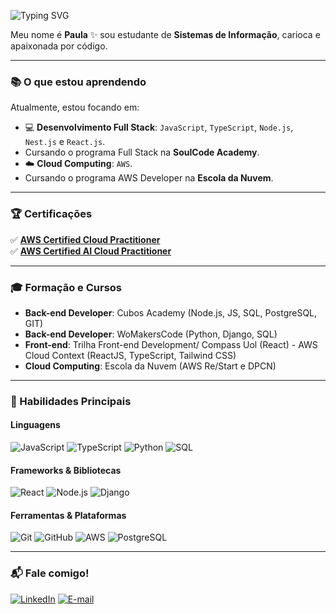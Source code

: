 ![Typing SVG](https://readme-typing-svg.demolab.com/?lines=Oi!%20Bem-vindo%20ao%20meu%20perfil!&center=true&color=663399&width=450&height=50)

Meu nome é **Paula** ✨ sou estudante de **Sistemas de Informação**, carioca e apaixonada por código.

---

### 📚 O que estou aprendendo

Atualmente, estou focando em:

- 💻 **Desenvolvimento Full Stack**: `JavaScript`, `TypeScript`, `Node.js`, `Nest.js` e `React.js`.<Br>
- Cursando o programa Full Stack na **SoulCode Academy**.<Br>
- ☁️ **Cloud Computing**: `AWS`. <Br>
- Cursando o programa AWS Developer na **Escola da Nuvem**.

---

### 🏆 Certificações

✅ [**AWS Certified Cloud Practitioner**](https://www.credly.com/badges/23174d27-e5f0-40d2-bdf2-2a021cb5e1d1/linked_in?t=shew13) <br>
✅ [**AWS Certified AI Cloud Practitioner**](https://www.credly.com/badges/c48db0e7-6ec1-41cf-ab9a-9082f24c1790/linked_in?t=sunsdl)

---

### 🎓 Formação e Cursos

- **Back-end Developer**: Cubos Academy (Node.js, JS, SQL, PostgreSQL, GIT)
- **Back-end Developer**: WoMakersCode (Python, Django, SQL)
- **Front-end**: Trilha Front-end Development/ Compass Uol (React) - AWS
Cloud Context (ReactJS, TypeScript, Tailwind CSS)
- **Cloud Computing**: Escola da Nuvem (AWS Re/Start e DPCN)

---

### 🚀 Habilidades Principais

#### Linguagens
![JavaScript](https://img.shields.io/badge/JavaScript-F7DF1E?style=for-the-badge&logo=javascript&logoColor=black)
![TypeScript](https://img.shields.io/badge/TypeScript-3178C6?style=for-the-badge&logo=typescript&logoColor=white)
![Python](https://img.shields.io/badge/Python-3776AB?style=for-the-badge&logo=python&logoColor=white)
![SQL](https://img.shields.io/badge/SQL-4479A1?style=for-the-badge&logo=postgresql&logoColor=white)

#### Frameworks & Bibliotecas
![React](https://img.shields.io/badge/React-61DAFB?style=for-the-badge&logo=react&logoColor=black)
![Node.js](https://img.shields.io/badge/Node.js-339933?style=for-the-badge&logo=nodedotjs&logoColor=white)
![Django](https://img.shields.io/badge/Django-092E20?style=for-the-badge&logo=django&logoColor=white)

#### Ferramentas & Plataformas
![Git](https://img.shields.io/badge/Git-F05032?style=for-the-badge&logo=git&logoColor=white)
![GitHub](https://img.shields.io/badge/GitHub-100000?style=for-the-badge&logo=github&logoColor=white)
![AWS](https://img.shields.io/badge/AWS-232F3E?style=for-the-badge&logo=amazon-aws&logoColor=white)
![PostgreSQL](https://img.shields.io/badge/PostgreSQL-4169E1?style=for-the-badge&logo=postgresql&logoColor=white)

---

### 📬 Fale comigo!

[![LinkedIn](https://img.shields.io/badge/LinkedIn-0077B5?style=for-the-badge&logo=linkedin&logoColor=white)](https://www.linkedin.com/in/paulagmborges/)
[![E-mail](https://img.shields.io/badge/Gmail-D14836?style=for-the-badge&logo=gmail&logoColor=white)](mailto:pcgmbz@gmail.com)




  
 
 
 
 

